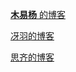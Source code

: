 [ **木易杨** 的博客](https://github.com/yygmind/blog)

[冴羽的博客](https://github.com/mqyqingfeng/Blog)

[思齐的博客](https://github.com/ChellyAI/note)